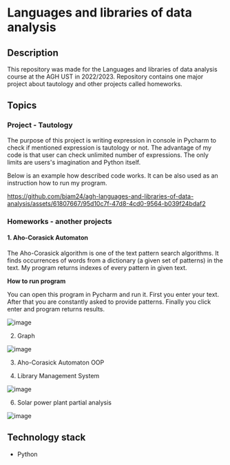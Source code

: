 # Languages and libraries of data analysis
## Description
This repository was made for the Languages and libraries of data analysis course at the AGH UST in 2022/2023. Repository contains one major project about tautology
and other projects called homeworks.

## Topics
### Project - Tautology
The purpose of this project is writing expression in console in Pycharm to check if mentioned expression is tautology or not. The advantage of my code is that
user can check unlimited number of expressions. The only limits are users's imagination and Python itself.

Below is an example how described code works. It can be also used as an instruction how to run my program.

https://github.com/bjam24/agh-languages-and-libraries-of-data-analysis/assets/61807667/95d10c7f-47d8-4cd0-9564-b039f24bdaf2

### Homeworks - another projects
#### 1. Aho-Corasick Automaton

The Aho-Corasick algorithm is one of the text pattern search algorithms. It finds occurrences of words from a dictionary (a given set of patterns) in the text.
My program returns indexes of every pattern in given text. 

**How to run program**

You can open this program in Pycharm and run it. First you enter your text. After that you are constantly asked to provide patterns. Finally you click enter and program
returns results.

![image](https://github.com/bjam24/agh-languages-and-libraries-of-data-analysis/assets/61807667/05d172e0-0776-4cb9-9811-2eb98e5435c2)

2. Graph

![image](https://github.com/bjam24/agh-languages-and-libraries-of-data-analysis/assets/61807667/ace55bf5-0d3d-4693-9b18-ab4491381a96)

3. Aho-Corasick Automaton OOP

4. Library Management System

![image](https://github.com/bjam24/agh-languages-and-libraries-of-data-analysis/assets/61807667/443e1b4b-7137-4910-be4b-38ca69219c7d)

6. Solar power plant partial analysis

![image](https://github.com/bjam24/agh-languages-and-libraries-of-data-analysis/assets/61807667/b1f22869-8c28-40bf-b439-39dec8790719)


## Technology stack
- Python

